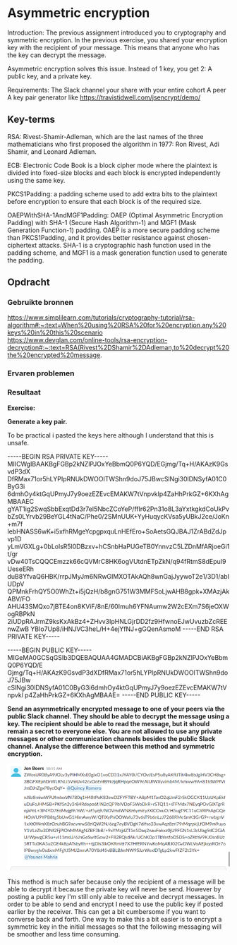 # Asymmetric encryption

Introduction:
The previous assignment introduced you to cryptography and symmetric encryption. In the previous exercise, you shared your encryption key with the recipient of your message. This means that anyone who has the key can decrypt the message.

Asymmetric encryption solves this issue. Instead of 1 key, you get 2: A public key, and a private key.

Requirements:
The Slack channel your share with your entire cohort
A peer
A key pair generator like https://travistidwell.com/jsencrypt/demo/

## Key-terms
RSA: Rivest-Shamir-Adleman, which are the last names of the three mathematicians who first proposed the algorithm in 1977: Ron Rivest, Adi Shamir, and Leonard Adleman.

ECB: Electronic Code Book is a block cipher mode where the plaintext is divided into fixed-size blocks and each block is encrypted independently using the same key.

PKCS1Padding: a padding scheme used to add extra bits to the plaintext before encryption to ensure that each block is of the required size.

OAEPWithSHA-1AndMGF1Padding: OAEP (Optimal Asymmetric Encryption Padding) with SHA-1 (Secure Hash Algorithm-1) and MGF1 (Mask Generation Function-1) padding. OAEP is a more secure padding scheme than PKCS1Padding, and it provides better resistance against chosen-ciphertext attacks. SHA-1 is a cryptographic hash function used in the padding scheme, and MGF1 is a mask generation function used to generate the padding. 

## Opdracht
### Gebruikte bronnen
https://www.simplilearn.com/tutorials/cryptography-tutorial/rsa-algorithm#:~:text=When%20using%20RSA%20for%20encryption,any%20keys%20in%20this%20scenario  
https://www.devglan.com/online-tools/rsa-encryption-decryption#:~:text=RSA(Rivest%2DShamir%2DAdleman,to%20decrypt%20the%20encrypted%20message.

### Ervaren problemen

### Resultaat

**Exercise:**

**Generate a key pair.**

To be practical i pasted the keys here although I understand that this is unsafe.

-----BEGIN RSA PRIVATE KEY-----
MIICWgIBAAKBgFGBp2kNZlPJOxYeBbmQ0P6YQD/EGjmg/Tq+H/AKAzK9GsvdP3dX
DfRMax71or5hLYPIpRNUkDWOOITWShn9doJ75JBwcSlNgi30lDNSyfA01C0ByG3i
6dmhOy4ktGqUPmyJ7y9oezEZEvcEMAKW7tVnpvklp4ZaHhPrkGZ+6KXhAgMBAAEC
gYAT1ig2SwqSbbExqtDd3r7el5NbcZCoYeP/ffIr62Pn31o8L3aYxtkgkdCoUkPv
bZs0LYrvb29BeYGL4tNaC/Phe0/2SMnUUK+YyHuqycKVsa5yUBkJ2ce/JoKn+m7f
lebHNASS6wK+i5xfhRMgeYcpgpxquLnHEfEro+SoAetsGQJBAJ1ZrABdZdJpvp1D
yLmVGXLg+0bLolsR5l0DBzxv+hCSnbHaPUGeTB0YnnvzC5LZDnMfARjoeGi1t/gr
vDw40TsCQQCEmzzk66cQVMrC8HK6ogVUtdnETpZkN/q94fRtmS8dEpuI9UeseERh
duB8YfvaQ6HBK/rrpJMyJm6NRwGIMXOTAkAQh8wnGajJyywoT2e1/3D1/abIUDpV
QPMnkFrhQY5O0WhZt+i5jQzH/b8gnG751W3MMFSoLjwAHB8gpk+XMAzjAkABV/FO
AHU43SMQxo7jBTE4on8KViF/8nE/60Imuh6YFNAumw2W2cEXm7S6jeOXWogRBPkN
2iUDpRAJrmZ9ksKxAkBz4+ZHvv3IpHNLGjrDD2fz9HfwnoEJwUvuzbZcREEnwZwB
YBIo7Up8/iHNJVC3heL/H+4ejYfNJ+gGQenAsmoM
-----END RSA PRIVATE KEY-----

-----BEGIN PUBLIC KEY-----
MIGeMA0GCSqGSIb3DQEBAQUAA4GMADCBiAKBgFGBp2kNZlPJOxYeBbmQ0P6YQD/E
Gjmg/Tq+H/AKAzK9GsvdP3dXDfRMax71or5hLYPIpRNUkDWOOITWShn9doJ75JBw
cSlNgi30lDNSyfA01C0ByG3i6dmhOy4ktGqUPmyJ7y9oezEZEvcEMAKW7tVnpvkl
p4ZaHhPrkGZ+6KXhAgMBAAE=
-----END PUBLIC KEY-----

**Send an asymmetrically encrypted message to one of your peers via the public Slack channel. They should be able to decrypt the message using a key. The recipient should be able to read the message, but it should remain a secret to everyone else. You are not allowed to use any private messages or other communication channels besides the public Slack channel. Analyse the difference between this method and symmetric encryption.**

![Alt text](../00_includes/Week3/SEC-05.PNG)

This method is much safer because only the recipient of a message will be able to decrypt it because the private key will never be send. However by posting a public key I'm still only able to receive and decrypt messages. In order to be able to send and encrypt I need to use the public key if posted earlier by the receiver. This can get a bit cumbersome if you want to converse back and forth. One way to make this a bit easier is to encrypt a symmetric key in the initial messages so that the following messaging will be smoother and less time consuming.